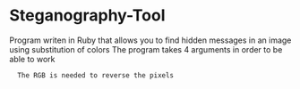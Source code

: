 # Steganography-Tool
Program writen in Ruby that allows you to find hidden messages in an image using substitution of colors
The program takes 4 arguments in order to be able to work
    
      The RGB is needed to reverse the pixels
